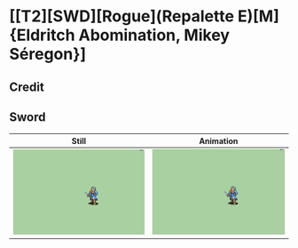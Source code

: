 # [\[T2\]\[SWD\]\[Rogue\]\(Repalette E\)\[M\]{Eldritch Abomination, Mikey Séregon}]

## Credit


	
## Sword

| Still | Animation |
| :---: | :-------: |
| ![Sword still](./Sword_000.png) | ![Sword animation](./Sword.gif) |
